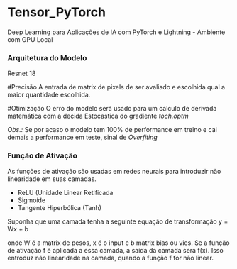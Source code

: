 # Tensor_PyTorch
Deep Learning para Aplicações de IA com PyTorch e Lightning - Ambiente com GPU Local

### Arquitetura do Modelo
Resnet 18

#Precisão
A entrada de matrix de pixels de ser avaliado e escolhida qual a maior quantidade escolhida.

#Otimização 
O erro do modelo será usado para um calculo de derivada matemática com a decida Estocastica do gradiente
_toch.optm_

_Obs.:_ Se por acaso o modelo tem 100% de performance em treino e cai demais a performance em teste, sinal de _Overfiting_

### Função de Ativação
 As funções de ativação são usadas em redes neurais para introduzir não linearidade em suas camadas. 
   - ReLU (Unidade Linear Retificada
   - Sigmoíde
   - Tangente Hiperbólica (Tanh)

Suponha que uma camada tenha a seguinte equação de transformação
   y = Wx + b

   onde W é a matrix de pesos, x é o input e b matrix bias ou vies.
Se a função de ativação f é aplicada a essa camada, a saída da camada será f(x). Isso entroduz não linearidade na camada, quando a função f for não linear.
